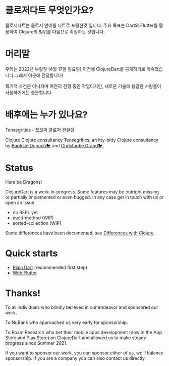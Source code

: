 # 클로저다트 무엇인가요?

클로저다트는 클로저 언어를 다트로 포팅한것 입니다.
주요 목표는 Dart와 Flutter를 활용하여 Clojure의 범위를 다음으로 확장하는 것입니다.

# 머리말

우리는 2022년 부활절 (4월 17일 일요일) 이전에 ClojureDart를 공개하기로 약속했습니다.그래서 이곳에 전달합니다!

획기적 사건은 아니지며 여전히 진행 중인 작업이지만, 새로운 기술에 용감한 사람들이 사용하기에는 충분합니다.

# 배후에는 누가 있나요?

Tensegritics - 쪼꼬미 클로저 컨설팅

Clojure Clojure consultancy
Tensegritics, an itty-bitty Clojure consultancy by [Baptiste Dupuch](https://github.com/dupuchba)[🐦](https://twitter.com/BaptisteDupuch) and [Christophe Grand](https://github.com/cgrand)[🐦](https://twitter.com/cgrand).

# Status

Here be Dragons!

ClojureDart is a work-in-progress. Some features may be outright missing or
partially implemented or even bugged. In any case get in touch with us or open
an issue.

- no REPL yet
- multi-method (WIP)
- sorted-collection (WIP)

Some differences have been documented, see [Differences with Clojure](doc/differences.md).

# Quick starts

- [Plain Dart](doc/quick-start.md) (recommended first step)
- [With Flutter](doc/flutter-quick-start.md)

# Thanks!

To all individuals who blindly believed in our endeavor and sponsored our work.

To NuBank who approached us very early for sponsorship.

To Roam Research who bet their mobile apps development (now in the App Store and Play Store) on ClojureDart and allowed us to make steady progress since Summer 2021.

If you want to sponsor our work, you can sponsor either of us, we'll balance sponsorship. If you are a company you can also contact us directly.
